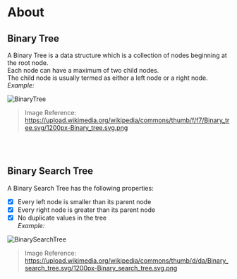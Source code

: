 # About
## Binary Tree

A Binary Tree is a data structure which is a collection of nodes beginning at the root node. <br />
Each node can have a maximum of two child nodes.<br />
The child node is usually termed as either a left node or a right node. <br />
*Example:*  <br />

![BinaryTree](https://upload.wikimedia.org/wikipedia/commons/thumb/f/f7/Binary_tree.svg/1200px-Binary_tree.svg.png)

>Image Reference: https://upload.wikimedia.org/wikipedia/commons/thumb/f/f7/Binary_tree.svg/1200px-Binary_tree.svg.png
 <br />
 <br />
 
## Binary Search Tree
A Binary Search Tree has the following properties:
- [x] Every left node is smaller than its parent node
- [x] Every right node is greater than its parent node
- [x] No duplicate values in the tree <br />
*Example:*  <br />

![BinarySearchTree](https://upload.wikimedia.org/wikipedia/commons/thumb/d/da/Binary_search_tree.svg/1200px-Binary_search_tree.svg.png)

>Image Reference: https://upload.wikimedia.org/wikipedia/commons/thumb/d/da/Binary_search_tree.svg/1200px-Binary_search_tree.svg.png
 <br />
 <br />
